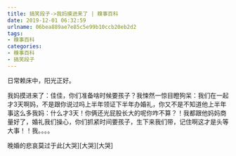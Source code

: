 ```yaml
---
title: 搞笑段子->我妈摸进来了 | 糗事百科
date: 2019-12-01 06:32:59
urlname: 06bea889ae7e85c5e99b10ccb20eb2d2
tags: 
- 糗事百科
categories:
- 糗事百科
- 搞笑段子
---
```

日常赖床中，阳光正好。

我妈摸进来了：佳佳，你们准备啥时候要孩子？我悚然一惊目瞪狗呆：我们在一起才3天啊妈，不是跟你说过吗上半年领证下半年办婚礼，你又不是不知道他上半年事这么多我妈：什么才3天！你俩还光屁股长大的呢你咋不算？！我都跟他妈妈商量好了，婚礼我们操心，你们抓紧时间要孩子，生下来我们带，记住啊这才是头等大事！！我。。。。

晚婚的悲哀莫过于此[大哭][大哭][大哭]


